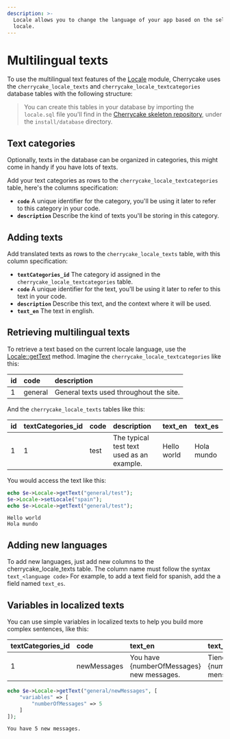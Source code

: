 ```yaml
---
description: >-
  Locale allows you to change the language of your app based on the selected
  locale.
---
```


# Multilingual texts

To use the multilingual text features of the [Locale](../../reference/core-modules/locale/) module, Cherrycake uses the `cherrycake_locale_texts` and `cherrycake_locale_textcategories` database tables with the following structure:

> You can create this tables in your database by importing the `locale.sql` file you'll find in the [Cherrycake skeleton repository](https://github.com/tin-cat/cherrycake-skeleton), under the `install/database` directory.

## Text categories

Optionally, texts in the database can be organized in categories, this might come in handy if you have lots of texts.

Add your text categories as rows to the `cherrycake_locale_textcategories` table, here's the columns specification:

* **`code`** A unique identifier for the category, you'll be using it later to refer to this category in your code.
* **`description`** Describe the kind of texts you'll be storing in this category.

## Adding texts

Add translated texts as rows to the `cherrycake_locale_texts` table, with this column specification:

* **`textCategories_id`** The category id assigned in the `cherrycake_locale_textcategories` table.
* **`code`** A unique identifier for the text, you'll be using it later to refer to this text in your code.
* **`description`** Describe this text, and the context where it will be used.
* **`text_en`** The text in english.

## Retrieving multilingual texts

To retrieve a text based on the current locale language, use the [Locale::getText](../../reference/core-modules/locale/locale-methods.md#gettext) method. Imagine the `cherrycake_locale_textcategories` like this:

| id | code | description |
| :--- | :--- | :--- |
| 1 | general | General texts used throughout the site. |

And the `cherrycake_locale_texts` tables like this:

| id | textCategories\_id | code | description | text\_en | text\_es |
| :--- | :--- | :--- | :--- | :--- | :--- |
| 1 | 1 | test | The typical test text used as an example. | Hello world | Hola mundo |

You would access the text like this:

```php
echo $e->Locale->getText("general/test");
$e->Locale->setLocale("spain");
echo $e->Locale->getText("general/test");
```

```text
Hello world
Hola mundo
```

## Adding new languages

To add new languages, just add new columns to the cherrycake\_locale\_texts table. The column name must follow the syntax  `text_<language code>` For example, to add a text field for spanish, add the a field named `text_es`.

## Variables in localized texts

You can use simple variables in localized texts to help you build more complex sentences, like this:

| textCategories\_id | code | text\_en | text\_es |
| :--- | :--- | :--- | :--- |
| 1 | newMessages | You have {numberOfMessages} new messages. | Tienes {numberOfMessages} mensajes nuevos. |

```php
echo $e->Locale->getText("general/newMessages", [
    "variables" => [
        "numberOfMessages" => 5
    ]
]);
```

```text
You have 5 new messages.
```

